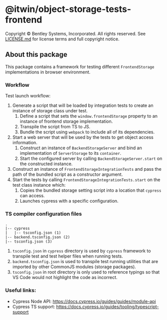 # @itwin/object-storage-tests-frontend

Copyright © Bentley Systems, Incorporated. All rights reserved. See [LICENSE.md](./LICENSE.md) for license terms and full copyright notice.

## About this package

This package contains a framework for testing different `FrontendStorage` implementations in browser environment.

### Workflow

Test launch workflow:
1. Generate a script that will be loaded by integration tests to create an instance of storage class under test.
    1. Define a script that sets the `window.frontendStorage` property to an instance of frontend storage implementation.
    1. Transpile the script from TS to JS.
    1. Bundle the script using `webpack` to include all of its dependencies. 
1. Start a web server that will be used by the tests to get object access information.
    1. Construct an instance of `BackendStorageServer` and bind an implementation of `ServerStorage` to its `container`.
    1. Start the configured server by calling `BackendStorageServer.start` on the constructed instance.
1. Construct an instance of `FrontendStorageIntegrationTests` and pass the path of the bundled script as a constructor argument.
1. Start the tests by calling `FrontendStorageIntegrationTests.start` on the test class instance which:
    1. Copies the bundled storage setting script into a location that `cypress` can access.
    1. Launches cypress with a specific configuration.

### TS compiler configuration files

```
.
|-- cypress
|   |-- tsconfig.json (1)
|-- backend.tsconfig.json (2)
|-- tsconfig.json (3)
```

1. `tsconfig.json` in `cypress` directory is used by `cypress` framework to transpile test and test helper files when running tests.
1. `backend.tsconfig.json` is used to transpile test running utilities that are imported by other CommonJS modules (storage packages).
1. `tsconfig.json` in root directory is only used to reference typings so that VS Code would not highlight the code as incorrect.

### Useful links:

- Cypress Node API: https://docs.cypress.io/guides/guides/module-api
- Cypress TS support: https://docs.cypress.io/guides/tooling/typescript-support
